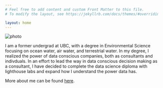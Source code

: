 ```yaml
---
# Feel free to add content and custom Front Matter to this file.
# To modify the layout, see https://jekyllrb.com/docs/themes/#overriding-theme-defaults

layout: home
---
```

![photo](/assets/gc.jpg)

I am a former undergrad at UBC, with a degree in Environmental Science focusing on ocean water, air water, and terrestrial water. In my degree, I realized the power of data conscious companies, both as consultants and indivduals. In an effort to lead the way in data conscious decision making as a consultant, I have decided to complete the data science diploma with lighthouse labs and expand how I understand the power data has.

More about me can be found [here](https://jackblobe.github.io/website/about).



